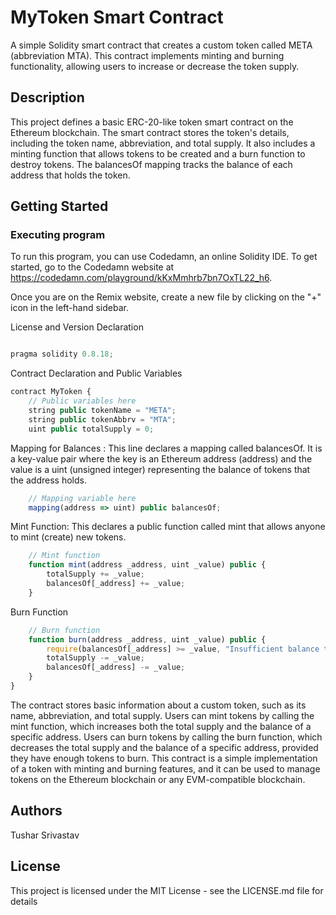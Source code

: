 # MyToken Smart Contract

A simple Solidity smart contract that creates a custom token called META (abbreviation MTA). This contract implements minting and burning functionality, allowing users to increase or decrease the token supply.

## Description

This project defines a basic ERC-20-like token smart contract on the Ethereum blockchain. The smart contract stores the token's details, including the token name, abbreviation, and total supply. It also includes a minting function that allows tokens to be created and a burn function to destroy tokens. The balancesOf mapping tracks the balance of each address that holds the token.
## Getting Started

### Executing program

To run this program, you can use Codedamn, an online Solidity IDE. To get started, go to the Codedamn website at https://codedamn.com/playground/kKxMmhrb7bn7OxTL22_h6.

Once you are on the Remix website, create a new file by clicking on the "+" icon in the left-hand sidebar.

License and Version Declaration
```javascript

pragma solidity 0.8.18;
```

Contract Declaration and Public Variables
```javascript
contract MyToken {
    // Public variables here
    string public tokenName = "META";
    string public tokenAbbrv = "MTA";
    uint public totalSupply = 0;
```

Mapping for Balances : This line declares a mapping called balancesOf. It is a key-value pair where the key is an Ethereum address (address) and the value is a uint (unsigned integer) representing the balance of tokens that the address holds.
```javascript
    // Mapping variable here
    mapping(address => uint) public balancesOf;
```
Mint Function: This declares a public function called mint that allows anyone to mint (create) new tokens.
```javascript
    // Mint function
    function mint(address _address, uint _value) public {
        totalSupply += _value;
        balancesOf[_address] += _value;
    }
```
Burn Function
```javascript
    // Burn function
    function burn(address _address, uint _value) public {
        require(balancesOf[_address] >= _value, "Insufficient balance to burn");
        totalSupply -= _value;
        balancesOf[_address] -= _value;
    }
}
```


The contract stores basic information about a custom token, such as its name, abbreviation, and total supply.
Users can mint tokens by calling the mint function, which increases both the total supply and the balance of a specific address.
Users can burn tokens by calling the burn function, which decreases the total supply and the balance of a specific address, provided they have enough tokens to burn.
This contract is a simple implementation of a token with minting and burning features, and it can be used to manage tokens on the Ethereum blockchain or any EVM-compatible blockchain.

## Authors

Tushar Srivastav



## License

This project is licensed under the MIT License - see the LICENSE.md file for details
